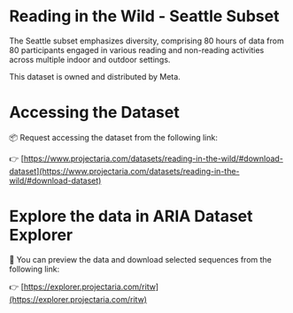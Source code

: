 # Reading in the Wild - Seattle Subset
The Seattle subset emphasizes diversity, comprising 80 hours of data from 80 participants engaged in various reading and non-reading activities across multiple indoor and outdoor settings.

This dataset is owned and distributed by Meta.

# Accessing the Dataset
📦 Request accessing the dataset from the following link:

👉 [https://www.projectaria.com/datasets/reading-in-the-wild/#download-dataset](https://www.projectaria.com/datasets/reading-in-the-wild/#download-dataset)

# Explore the data in ARIA Dataset Explorer
👀 You can preview the data and download selected sequences from the following link:

👉 [https://explorer.projectaria.com/ritw](https://explorer.projectaria.com/ritw)

